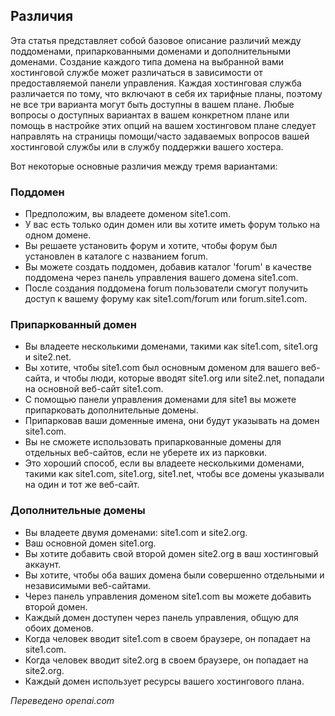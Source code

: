 <!-- Filename: What_is_the_difference_between_a_Sub-Domain,_Parked_Domain_and_an_Add-On_Domain%3F / Display title: Поддомены, припаркованные домены и дополнительные домены   -->

## Различия

Эта статья представляет собой базовое описание различий между поддоменами, припаркованными доменами и дополнительными доменами. Создание каждого типа домена на выбранной вами хостинговой службе может различаться в зависимости от предоставляемой панели управления. Каждая хостинговая служба различается по тому, что включают в себя их тарифные планы, поэтому не все три варианта могут быть доступны в вашем плане. Любые вопросы о доступных вариантах в вашем конкретном плане или помощь в настройке этих опций на вашем хостинговом плане следует направлять на страницы помощи/часто задаваемых вопросов вашей хостинговой службы или в службу поддержки вашего хостера.

Вот некоторые основные различия между тремя вариантами:

### Поддомен

- Предположим, вы владеете доменом site1.com.
- У вас есть только один домен или вы хотите иметь форум только на одном домене.
- Вы решаете установить форум и хотите, чтобы форум был установлен в каталоге с названием forum.
- Вы можете создать поддомен, добавив каталог 'forum' в качестве поддомена через панель управления вашего домена site1.com.
- После создания поддомена forum пользователи смогут получить доступ к вашему форуму как site1.com/forum или forum.site1.com.

### Припаркованный домен

- Вы владеете несколькими доменами, такими как site1.com, site1.org и site2.net.
- Вы хотите, чтобы site1.com был основным доменом для вашего веб-сайта, и чтобы люди, которые вводят site1.org или site2.net, попадали на основной веб-сайт site1.com.
- С помощью панели управления доменами для site1 вы можете припарковать дополнительные домены.
- Припарковав ваши доменные имена, они будут указывать на домен site1.com.
- Вы не сможете использовать припаркованные домены для отдельных веб-сайтов, если не уберете их из парковки.
- Это хороший способ, если вы владеете несколькими доменами, такими как site1.com, site1.org, site1.net, чтобы все домены указывали на один и тот же веб-сайт.

### Дополнительные домены

- Вы владеете двумя доменами: site1.com и site2.org.
- Ваш основной домен site1.org.
- Вы хотите добавить свой второй домен site2.org в ваш хостинговый аккаунт.
- Вы хотите, чтобы оба ваших домена были совершенно отдельными и независимыми веб-сайтами.
- Через панель управления доменом site1.com вы можете добавить второй домен.
- Каждый домен доступен через панель управления, общую для обоих доменов.
- Когда человек вводит site1.com в своем браузере, он попадает на site1.com.
- Когда человек вводит site2.org в своем браузере, он попадает на site2.org.
- Каждый домен использует ресурсы вашего хостингового плана.

*Переведено openai.com*

